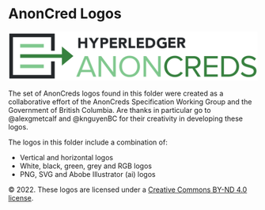 # AnonCred Logos

![AnonCreds Logo](/spec/images/logo/hl_anoncreds_color.svg)

The set of AnonCreds logos found in this folder were created as a collaborative
effort of the AnonCreds Specification Working Group and the Government of
British Columbia. Are thanks in particular go to @alexgmetcalf and @knguyenBC
for their creativity in developing these logos.

The logos in this folder include a combination of:

* Vertical and horizontal logos
* White, black, green, grey and RGB logos
* PNG, SVG and Abobe Illustrator (ai) logos

&copy; 2022. These logos are licensed under a [Creative Commons BY-ND 4.0
license](https://creativecommons.org/licenses/by-nd/4.0/).
